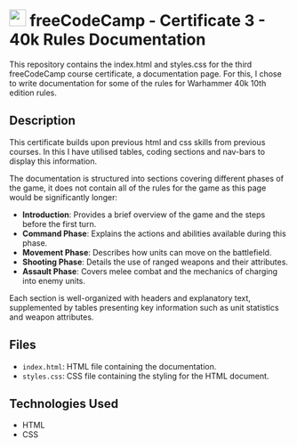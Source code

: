 # <img src="https://design-style-guide.freecodecamp.org/downloads/fcc_secondary_small.svg" width="30px"> freeCodeCamp - Certificate 3 - 40k Rules Documentation

This repository contains the index.html and styles.css for the third freeCodeCamp course certificate, a documentation page. For this, I chose to write documentation for some of the rules for Warhammer 40k 10th edition rules.

## Description

This certificate builds upon previous html and css skills from previous courses. In this I have utilised tables, coding sections and nav-bars to display this information.

The documentation is structured into sections covering different phases of the game, it does not contain all of the rules for the game as this page would be significantly longer:

- **Introduction**: Provides a brief overview of the game and the steps before the first turn.
- **Command Phase**: Explains the actions and abilities available during this phase.
- **Movement Phase**: Describes how units can move on the battlefield.
- **Shooting Phase**: Details the use of ranged weapons and their attributes.
- **Assault Phase**: Covers melee combat and the mechanics of charging into enemy units.

Each section is well-organized with headers and explanatory text, supplemented by tables presenting key information such as unit statistics and weapon attributes.

## Files

- `index.html`: HTML file containing the documentation.
- `styles.css`: CSS file containing the styling for the HTML document.

## Technologies Used

- HTML
- CSS

